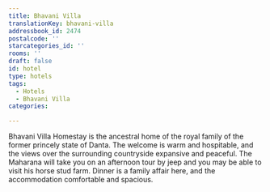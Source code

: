 ```yaml
---
title: Bhavani Villa
translationKey: bhavani-villa
addressbook_id: 2474
postalcode: ''
starcategories_id: ''
rooms: ''
draft: false
id: hotel
type: hotels
tags:
  - Hotels
  - Bhavani Villa
categories:

---
```

Bhavani Villa Homestay is the ancestral home of the royal family of the former princely state of Danta. The welcome is warm and hospitable, and the views over the surrounding countryside expansive and peaceful. The Maharana will take you on an afternoon tour by jeep and you may be able to visit his horse stud farm. Dinner is a family affair here, and the accommodation comfortable and spacious.
